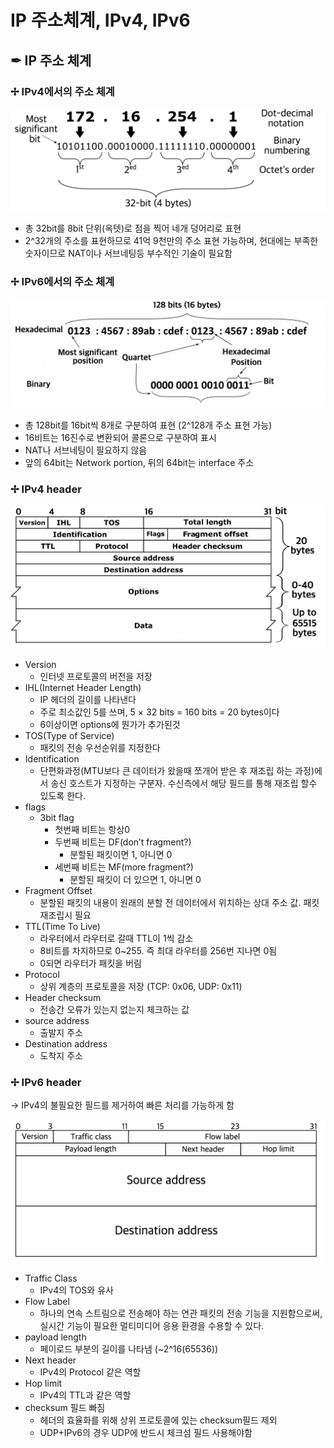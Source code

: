 # IP 주소체계, IPv4, IPv6

## ✒︎ IP 주소 체계

### ✢ IPv4에서의 주소 체계

![IPv4주소형식](https://github.com/devjunmo/TIL/raw/main/img/IP/IPv4%EC%A3%BC%EC%86%8C.png)
- 총 32bit를 8bit 단위(옥텟)로 점을 찍어 네개 덩어리로 표현
- 2^32개의 주소를 표현하므로 41억 9천만의 주소 표현 가능하며, 현대에는 부족한 숫자이므로 NAT이나 서브네팅등 부수적인 기술이 필요함


### ✢ IPv6에서의 주소 체계

![IPv6주소형식](https://github.com/devjunmo/TIL/raw/main/img/IP/IPv6%EC%A3%BC%EC%86%8C.png)
- 총 128bit를 16bit씩 8개로 구분하여 표현 (2^128개 주소 표현 가능)
- 16비트는 16진수로 변환되어 콜론으로 구분하여 표시
- NAT나 서브네팅이 필요하지 않음
- 앞의 64bit는 Network portion, 뒤의 64bit는 interface 주소


### ✢ IPv4 header
![IPv4 header](https://github.com/devjunmo/TIL/raw/main/img/IP/IPv4_header.png)

- Version
    - 인터넷 프로토콜의 버전을 저장
- IHL(Internet Header Length)
    - IP 헤더의 길이를 나타낸다
    - 주로 최소값인 5를 쓰며, 5 × 32 bits = 160 bits = 20 bytes이다
    - 6이상이면 options에 뭔가가 추가된것
- TOS(Type of Service)
    - 패킷의 전송 우선순위를 지정한다
- Identification
    - 단편화과정(MTU보다 큰 데이터가 왔을때 쪼개어 받은 후 재조립 하는 과정)에서 송신 호스트가 지정하는 구분자. 수신측에서 해당 필드를 통해 재조립 할수 있도록 한다.
- flags
    - 3bit flag
        - 첫번째 비트는 항상0
        - 두번째 비트는 DF(don’t fragment?)
            - 분할된 패킷이면 1, 아니면 0
        - 세번째 비트는 MF(more fragment?)
            - 분할된 패킷이 더 있으면 1, 아니면 0
- Fragment Offset
    - 분할된 패킷의 내용이 원래의 분할 전 데이터에서 위치하는 상대 주소 값. 패킷 재조립시 필요
- TTL(Time To Live)
    - 라우터에서 라우터로 갈때 TTL이 1씩 감소
    - 8비트를 차지하므로 0~255. 즉 최대 라우터를 256번 지나면 0됨
    - 0되면 라우터가 패킷을 버림
- Protocol
    - 상위 계층의 프로토콜을 저장 (TCP: 0x06, UDP: 0x11)
- Header checksum
    - 전송간 오류가 있는지 없는지 체크하는 값
- source address
    - 출발지 주소
- Destination address
    - 도착지 주소

### ✢ IPv6 header
-> IPv4의 불필요한 필드를 제거하여 빠른 처리를 가능하게 함

![IPv6 header](https://github.com/devjunmo/TIL/raw/main/img/IP/IPv6_header.png)
- Traffic Class
    - IPv4의 TOS와 유사
- Flow Label
    - 하나의 연속 스트림으로 전송해야 하는 연관 패킷의 전송 기능을 지원함으로써, 실시간 기능이 필요한 멀티미디어 응용 환경을 수용할 수 있다.
- payload length
    - 페이로드 부분의 길이를 나타냄 (~2^16(65536))
- Next header
    - IPv4의 Protocol 같은 역할
- Hop limit
    - IPv4의 TTL과 같은 역할
- checksum 필드 빠짐
    - 헤더의 효율화를 위해 상위 프로토콜에 있는 checksum필드 제외
    - UDP+IPv6의 경우 UDP에 반드시 체크섬 필드 사용해야함